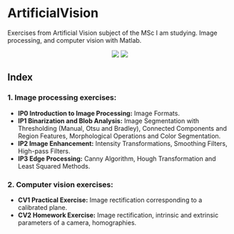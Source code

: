 # ArtificialVision
Exercises from Artificial Vision subject of the MSc I am studying. Image processing, and computer vision with Matlab.

<p align="center">
  <img src="https://img.shields.io/github/license/asierzd/ArtificialVision?label=License&style=for-the-badge&color=yellow" href="https://opensource.org/license/gpl-3-0/"/>
  <img src="https://img.shields.io/github/languages/top/asierzd/ArtificialVision?style=for-the-badge&color=green"/>
</p>

## Index

### 1. Image processing exercises:

- **IP0 Introduction to Image Processing:** Image Formats.
- **IP1 Binarization and Blob Analysis:** Image Segmentation with Thresholding (Manual, Otsu and Bradley), Connected Components and Region Features, Morphological Operations and Color Segmentation.  
- **IP2 Image Enhancement:** Intensity Transformations, Smoothing Filters, High-pass Filters.
- **IP3 Edge Processing:** Canny Algorithm, Hough Transformation and Least Squared Methods.


### 2. Computer vision exercises:

- **CV1 Practical Exercise:** Image rectification corresponding to a calibrated plane.
- **CV2 Homework Exercise:** Image rectification, intrinsic and extrinsic parameters of a camera, homographies.

